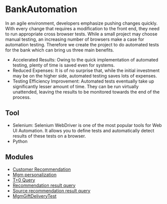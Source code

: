 # BankAutomation

In an agile environment, developers emphasize pushing changes quickly. With every change that requires a modification to the front end, they need to run appropriate cross browser tests. While a small project may choose manual testing, an increasing number of browsers make a case for automation testing.
Therefore we create the project to do automated tests for the bank which can bring us three main benefits.

- Accelerated Results: Owing to the quick implementation of automated testing, plenty of time is saved even for systems. 
- Reduced Expenses: It is of no surprise that, while the initial investment may be on the higher side, automated testing saves lots of expenses.
- Testing Efficiency Improvement: Automated tests eventually take up significantly lesser amount of time. They can be run virtually unattended, leaving the results to be monitored towards the end of the process.

## Tool
- Selenium: Selenium WebDriver is one of the most popular tools for Web UI Automation. It allows you to define tests and automatically detect results of these tests on a browser. 
- Python

## Modules
- [Customer Recommendation](https://test.xliane.com/html2/webapp/fastIssue/index.html#/customerRecommend/index)
- [Mgm personalization](https://test.xliane.com/html2/webapp/fastIssue/index.html#/mgm/index)
- [T+0 Query](https://test.xliane.com/html2/webapp/fastIssue/index.html#/tplus0/index)
- [Recommendation result query](https://test.xliane.com/html2/webapp/fastIssue/index.html#/recommendResult/index)
- [Source recommendation result query](https://test.xliane.com/html2/webapp/fastIssue/index.html#/rootsResult/index)
- [MgmGiftDeliveryTest](https://test.xliane.com/html2/webapp/fastIssue/index.html?bz1=0#/giftDistribute/index)



